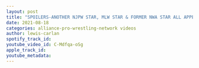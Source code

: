```yaml
---
layout: post
title: "SPOILERS-ANOTHER NJPW STAR, MLW STAR & FORMER NWA STAR ALL APPEAR AT LATEST IMPACT WRESTLING TAPINGS"
date: 2021-08-18
categories: alliance-pro-wrestling-network videos
author: lewis-carlan
spotify_track_id: 
youtube_video_id: C-Mdfqa-oSg
apple_track_id: 
youtube_metadata: 
---
```

